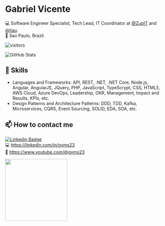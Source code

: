 # Gabriel Vicente
💻 Software Engineer Specialist, Tech Lead, IT Coordinator at [@ZupIT](https://www.zup.com.br/) and [@itau](https://itau.com.br). <br>
🏡 Sao Paulo, Brazil. 

![visitors](https://visitor-badge.laobi.icu/badge?page_id=gvms23.visitor-badge)

![GitHub Stats](https://github-readme-stats.vercel.app/api?username=gvms23&show_icons=true)

## 🔧 Skills
- Languages and Frameworks: API, REST, .NET, .NET Core, Node.js, Angular, AngularJS, JQuery, PHP, JavaScript, TypeScrypt, CSS, HTML5, AWS Cloud, Azure DevOps, Leadership, OKR, Management, Impact and Results, KPIs, etc.
- Design Patterns and Architecture Patterns: DDD, TDD, Kafka, Microservices, CQRS, Event Sourcing, SOLID, EDA, SOA, etc.

## 📫 How to contact me

[![Linkedin Badge](https://img.shields.io/badge/gvms23-follow%20on%20linkedin-blue?style=for-the-badge&logo=linkedin)](https://www.linkedin.com/in/gvms23/) <br>
💻 https://linkedin.com/in/gvms23<br>
🎥 https://www.youtube.com/@gvms23<br>

<img src="https://user-images.githubusercontent.com/24459642/226087498-1db477aa-cb9a-431c-936f-aeb5593a5ca0.png" height="200">
